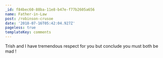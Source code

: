 ```yaml
---
_id: f84bec60-88ba-11e8-b47e-f77b2605a656
name: Father-in-Law
post: /robinson-crusoe
date: '2018-07-16T05:42:04.927Z'
pageless: true
templateKey: comments
---
```

Trish and I have tremendous respect for you but conclude you must both be mad !

